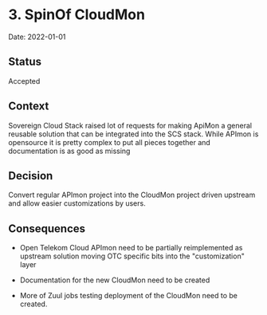 # 3. SpinOf CloudMon

Date: 2022-01-01

## Status

Accepted

## Context

Sovereign Cloud Stack raised lot of requests for making ApiMon a general
reusable solution that can be integrated into the SCS stack. While APImon is
opensource it is pretty complex to put all pieces together and documentation is
as good as missing

## Decision

Convert regular APImon project into the CloudMon project driven upstream and
allow easier customizations by users.

## Consequences

- Open Telekom Cloud APImon need to be partially reimplemented as upstream
  solution moving OTC specific bits into the "customization" layer

- Documentation for the new CloudMon need to be created

- More of Zuul jobs testing deployment of the CloudMon need to be created.
